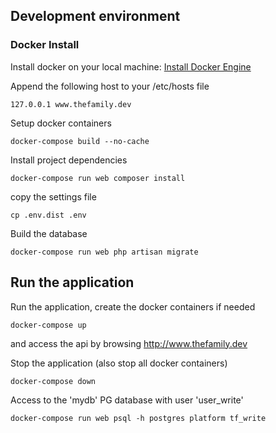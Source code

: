 ## Development environment
### Docker Install

Install docker on your local machine: [Install Docker Engine](https://docs.docker.com/engine/installation/)



Append the following host to your /etc/hosts file
    
    127.0.0.1 www.thefamily.dev

Setup docker containers
    
    docker-compose build --no-cache

Install project dependencies

    docker-compose run web composer install

copy the settings file

    cp .env.dist .env

Build the database

    docker-compose run web php artisan migrate


## Run the application
Run the application, create the docker containers if needed

    docker-compose up

and access the api by browsing  <http://www.thefamily.dev>

Stop the application (also stop all docker containers) 
    
    docker-compose down
    
Access to the 'mydb' PG database with user 'user_write'

    docker-compose run web psql -h postgres platform tf_write
